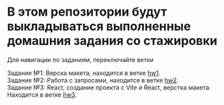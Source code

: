# В этом репозитории будут выкладываться выполненные домашния задания со стажировки

Для навигации по заданиям, переключайте ветки

Задание №1: Верска макета, находится в ветке [hw1](https://github.com/pppsml/howking-bros-homework/tree/hw1).<br>
Задание №2: Работа с запросами, находится в ветке [hw2](https://github.com/pppsml/howking-bros-homework/tree/hw2).<br>
Задание №3: React, создание проекта с Vite и React, верстка макета. Находится в ветке [hw3](https://github.com/pppsml/howking-bros-homework/tree/hw3).<br>
